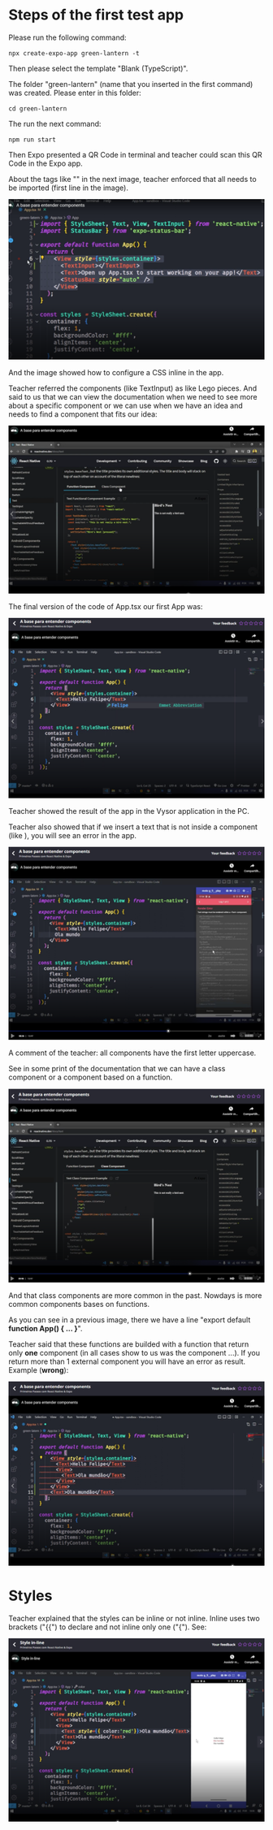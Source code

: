 # Steps of the first test app

Please run the following command:

```
npx create-expo-app green-lantern -t
```

Then please select the template "Blank (TypeScript)".

The folder "green-lantern" (name that you inserted in the first command) was created. Please enter in this folder:

```
cd green-lantern
```

The run the next command:

```
npm run start
```

Then Expo presented a QR Code in terminal and teacher could scan this QR Code in the Expo app.

About the tags like "<TextInput></TextInput>" in the next image, teacher enforced that all needs to be imported (first line in the image).

![needs-import](images/needs-import.png)

And the image showed how to configure a CSS inline in the app.

Teacher referred the components (like TextInput) as like Lego pieces. And said to us that we can view the documentation when we need to see more about a specific component or we can use when we have an idea and needs to find a component that fits our idea:

![documentation](images/documentation.png)

The final version of the code of App.tsx our first App was:

![first-app-txt](images/first-app-tsx.png)

Teacher showed the result of the app in the Vysor application in the PC.

Teacher also showed that if we insert a text that is not inside a component (like <Text />), you will see an error in the app.

![text outside a component](images/text-outside-a-component.png)

A comment of the teacher: all components have the first letter uppercase.

See in some print of the documentation that we can have a class component or a component based on a function.

![component based on a class or on a function](images/class-or-function-component.png)

And that class components are more common in the past. Nowdays is more common components bases on functions.

As you can see in a previous image, there we have a line "export default **function App() { ... }**".

Teacher said that these functions are builded with a function that return only **one** component (in all cases show to us was the component <View>...</View>). If you return more than 1 external component you will have an error as result. Example (**wrong**):

![more than 1 external components](images/more-than-one-external-component.png)


# Styles

Teacher explained that the styles can be inline or not inline. Inline uses two brackets ("{{") to declare and not inline only one ("{"). See:

![inline or not styles](images/styles.png)